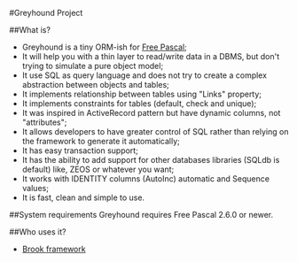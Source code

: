 #Greyhound Project

##What is?
* Greyhound is a tiny ORM-ish for [Free Pascal](http://freepascal.org/);
* It will help you with a thin layer to read/write data in a DBMS, but don't trying to simulate a pure object model;
* It use SQL as query language and does not try to create a complex abstraction between objects and tables;
* It implements relationship between tables using "Links" property;
* It implements constraints for tables (default, check and unique);
* It was inspired in ActiveRecord pattern but have dynamic columns, not "attributes";
* It allows developers to have greater control of SQL rather than relying on the framework to generate it automatically;
* It has easy transaction support;
* It has the ability to add support for other databases libraries (SQLdb is default) like, ZEOS or whatever you want;
* It works with IDENTITY columns (AutoInc) automatic and Sequence values;
* It is fast, clean and simple to use.


##System requirements
Greyhound requires Free Pascal 2.6.0 or newer.


##Who uses it?
* [Brook framework](http://brookframework.org)